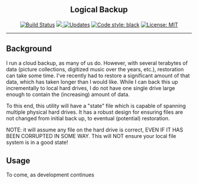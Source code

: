 <h2 align="center">Logical Backup</h2>

<p align="center">
  <a href="https://travis-ci.com/ammesonb/logical-backup"><img alt="Build Status" src="https://travis-ci.com/ammesonb/logical-backup.svg?branch=trunk"></a>
  <a href="https://codecov.io/gh/ammesonb/logical-backup">
    <img src="https://codecov.io/gh/ammesonb/logical-backup/branch/trunk/graph/badge.svg" />
  </a>
  <a href="https://pyup.io/repos/github/ammesonb/logical-backup/"><img src="https://pyup.io/repos/github/ammesonb/logical-backup/shield.svg" alt="Updates" /></a>
  <a href="https://github.com/psf/black"><img alt="Code style: black" src="https://img.shields.io/badge/code%20style-black-000000.svg"></a>
  <a href="https://github.com/ammesonb/logical-backup/blob/trunk/LICENSE"><img alt="License: MIT" src="https://img.shields.io/badge/License-MIT-purple.svg"></a>
</p>

<hr>

<h2>Background</h2>
I run a cloud backup, as many of us do.
However, with several terabytes of data (picture collections, digitized music over the years, etc.), restoration can take some time.
I've recently had to restore a significant amount of that data, which has taken longer than I would like.
While I can back this up incrementally to local hard drives, I do not have one single drive large enough to contain the (increasing) amount of data.

To this end, this utility will have a "state" file which is capable of spanning multiple physical hard drives.
It has a robust design for ensuring files are not changed from initial back up, to eventual (potential) restoration.

<p color="red">
NOTE: it will assume any file on the hard drive is correct, EVEN IF IT HAS BEEN CORRUPTED IN SOME WAY.
This will NOT ensure your local file system is in a good state!
</p>

<h2>Usage</h2>
To come, as development continues
